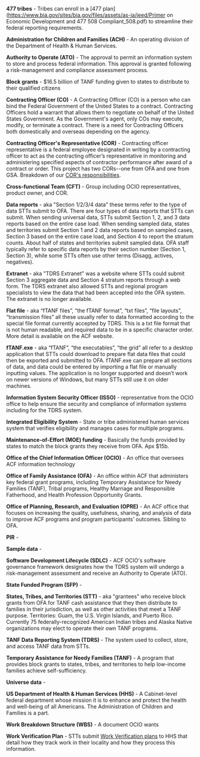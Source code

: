 **477 tribes** - Tribes can enroll in a [477 plan](https://www.bia.gov/sites/bia.gov/files/assets/as-ia/ieed/Primer on Economic Development and 477 508 Compliant_508.pdf) to streamline their federal reporting requirements.

**Administration for Children and Families (ACH)** - An operating division of the Department of Health & Human Services.

**Authority to Operate (ATO)** - The approval to permit an information system to store and process federal information. This approval is granted following a risk-management and compliance assessment process.

**Block grants** - $16.5 billion of TANF funding given to states to distribute to their qualified citizens

**Contracting Officer (CO)** - A Contracting Officer (CO) is a person who can bind the Federal Government of the United States to a contract. Contracting Officers hold a warrant that allows them to negotiate on behalf of the United States Government. As the Government's agent, only COs may execute, modify, or terminate a contract. There is a need for Contracting Officers both domestically and overseas depending on the agency.

**Contracting Officer's Representative (COR)** - Contracting officer representative is a federal employee designated in writing by a contracting officer to act as the contracting officer’s representative in monitoring and administering specified aspects of contractor performance after award of a contract or order. This project has two CORs--one from OFA and one from GSA. Breakdown of our [COR's responsibilities](https://github.com/HHS/TANF-app/wiki/Acquisition).

**Cross-functional Team (CFT)** - Group including OCIO representatives, product owner, and COR.

**Data reports** - aka "Section 1/2/3/4 data" these terms refer to the type of data STTs submit to OFA. There are four types of data reports that STTs can submit. When sending universal data, STTs submit Section 1, 2, and 3 data reports based on the entire case load. When sending sampled data, states and territories submit Section 1 and 2 data reports based on sampled cases, Section 3 based on the entire case load, and Section 4 to report the stratum counts. About half of states and territories submit sampled data. OFA staff typically refer to specific data reports by their section number (Section 1, Section 3), while some STTs often use other terms (Disagg, actives, negatives).

**Extranet** - aka "TDRS Extranet" was a website where STTs could submit Section 3 aggregate data and Section 4 stratum reports through a web form. The TDRS extranet also allowed STTs and regional program specialists to view the data that had been accepted into the OFA system. The extranet is no longer available.

**Flat file** - aka “fTANF files”, “the fTANF format”, “txt files”, “file layouts”, “transmission files” all these usually refer to data formatted according to the special file format currently accepted by TDRS. This is a txt file format that is not human readable, and required data to be in a specific character order. More detail is available on the ACF website.

**fTANF.exe** - aka “fTANF”, “the executables”, “the grid” all refer to a desktop application that STTs could download to prepare flat data files that could then be exported and submitted to OFA. fTANF.exe can prepare all sections of data, and data could be entered by importing a flat file or manually inputting values. The application is no longer supported and doesn’t work on newer versions of Windows, but many STTs still use it on older machines.

**Information System Security Officer (ISSO)** - representative from the OCIO office to help ensure the security and compliance of information systems including for the TDRS system.

**Integrated Eligibility System** - State or tribe administered human services system that verifies eligibility and manages cases for multiple programs.

**Maintenance-of-Effort (MOE) funding** - Basically the funds provided by states to match the block grants they receive from OFA. Apx $15b.

**Office of the Chief Information Officer (OCIO)** - An office that oversees ACF information technology

**Office of Family Assistance (OFA)** - An office within ACF that administers key federal grant programs, including Temporary Assistance for Needy Families (TANF), Tribal programs, Healthy Marriage and Responsible Fatherhood, and Health Profession Opportunity Grants.

**Office of Planning, Research, and Evaluation (OPRE)** - An ACF office that focuses on increasing the quality, usefulness, sharing, and analysis of data to improve ACF programs and program participants’ outcomes. Sibling to OFA.

**PIR** -

**Sample data** -

**Software Development Lifecycle (SDLC)** - ACF OCIO's software governance framework designates how the TDRS system will undergo a risk-management assessment and receive an Authority to Operate (ATO).

**State Funded Program (SFP)** -

**States, Tribes, and Territories (STT)** - aka "grantees" who receive block grants from OFA for TANF cash assistance that they then distribute to families in their jurisdiction, as well as other activities that meet a TANF purpose. Territories: Guam, the U.S. Virgin Islands, and Puerto Rico. Currently 75 federally-recognized American Indian tribes and Alaska Native organizations may elect to operate their own TANF programs.

**TANF Data Reporting System (TDRS)** - The system used to collect, store, and access TANF data from STTs.

**Temporary Assistance for Needy Families (TANF)** - A program that provides block grants to states, tribes, and territories to help low-income families achieve self-sufficiency.

**Universe data** -

**US Department of Health & Human Services (HHS)** - A Cabinet-level federal department whose mission it is to enhance and protect the health and well-being of all Americans. The Administration of Children and Families is a part.

**Work Breakdown Structure (WBS)** - A document OCIO wants

**Work Verification Plan** - STTs submit [Work Verification plans](https://www.acf.hhs.gov/ofa/resource/data-reports/verification/work-verification-plan-guide) to HHS that detail how they track work in their locality and how they process this information.

